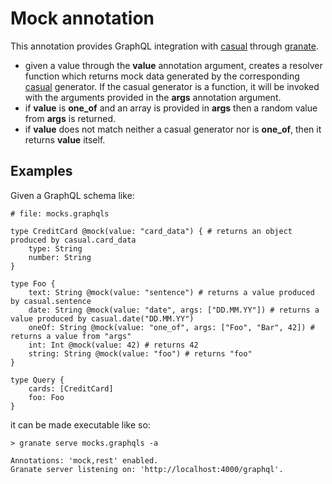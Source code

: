 # Mock annotation

This annotation provides GraphQL integration with [casual](https://github.com/boo1ean/casual) through
[granate](https://github.com/almilo/granate).

* given a value through the **value** annotation argument, creates a resolver function which returns mock data generated by
the corresponding [casual](https://github.com/boo1ean/casual) generator. If the casual generator is a function, it will
be invoked with the arguments provided in the **args** annotation argument.
* if **value** is **one_of** and an array is provided in **args** then a random value from **args** is returned.
* if **value** does not match neither a casual generator nor is **one_of**, then it returns **value** itself.

## Examples

Given a GraphQL schema like:

```
# file: mocks.graphqls

type CreditCard @mock(value: "card_data") { # returns an object produced by casual.card_data
    type: String
    number: String
}

type Foo {
    text: String @mock(value: "sentence") # returns a value produced by casual.sentence
    date: String @mock(value: "date", args: ["DD.MM.YY"]) # returns a value produced by casual.date("DD.MM.YY")
    oneOf: String @mock(value: "one_of", args: ["Foo", "Bar", 42]) # returns a value from "args"
    int: Int @mock(value: 42) # returns 42
    string: String @mock(value: "foo") # returns "foo"
}

type Query {
    cards: [CreditCard]
    foo: Foo
}

```

it can be made executable like so:

```
> granate serve mocks.graphqls -a

Annotations: 'mock,rest' enabled.
Granate server listening on: 'http://localhost:4000/graphql'.
```
